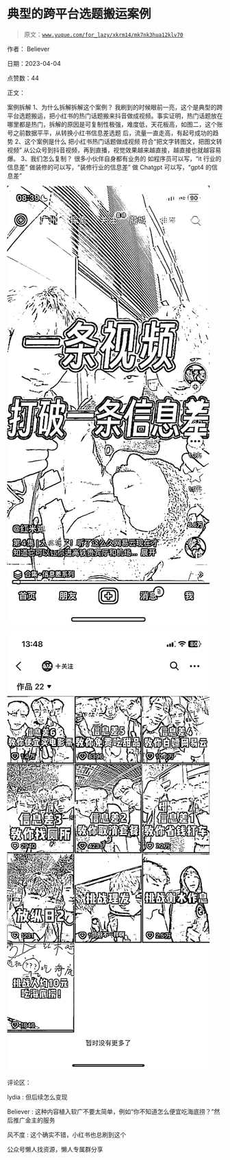 # 典型的跨平台选题搬运案例

> 原文：[`www.yuque.com/for_lazy/xkrm14/mk7nk3hua12klv70`](https://www.yuque.com/for_lazy/xkrm14/mk7nk3hua12klv70)



作者： Believer



日期：2023-04-04



点赞数：44



正文：



案例拆解 1、为什么拆解拆解这个案例？ 我刷到的时候眼前一亮，这个是典型的跨平台选题搬运，把小红书的热门话题搬来抖音做成视频。事实证明，热门话题放在哪里都是热门，拆解的原因是可复制性极强，难度低，天花板高，如图二，这个账号之前数据平平，从转换小红书信息差选题 后，流量一直走高，有起号成功的趋势 2、这个案例是什么 把小红书热门话题做成视频 符合“把文字转图文，把图文转视频” 从公众号到抖音视频，再到直播，视觉效果越来越直接，越直接也就越容易爆。 3、我们怎么复制？ 很多小伙伴自身都有业务的 如程序员可以写，“it 行业的信息差” 做装修的可以写，“装修行业的信息差” 做 Chatgpt 可以写，“gpt4 的信息差”



![](img/3af425ad945217a5f0514c7184bfb96d.png)



![](img/2aa6348c4101db381ccc5d2b0b2bedc4.png)



评论区：



lydia : 但后续怎么变现



Believer : 这种内容植入软广不要太简单，例如“你不知道怎么便宜吃海底捞？”然后推广金主的服务



风不度 : 这个确实不错，小红书也总刷到这个



公众号懒人找资源，懒人专属群分享

